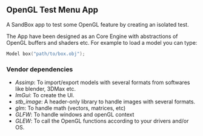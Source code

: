 ## OpenGL Test Menu App

A SandBox app to test some OpenGL feature by creating an isolated test.

The App have been designed as an Core Engine with abstractions of OpenGL buffers and shaders etc.
For example to load a model you can type:

```cpp
Model box("path/to/box.obj");
```

### Vendor dependencies
- *Assimp*: To import/export models with several formats from softwares like blender, 3DMax etc.
- *ImGui*: To create the UI.
- *stb_image*: A header-only library to handle images with several formats.
- *glm*: To handle math (vectors, matrices, etc)
- *GLFW*: To handle windows and openGL context 
- *GLEW*: To call the OpenGL functions according to your drivers and/or OS.



